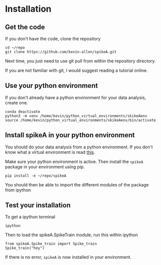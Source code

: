 # Installation

## Get the code

If you don't have the code, clone the repository

```
cd ~/repo
git clone https://github.com/kevin-allen/spikeA.git
```

Next time, you just need to use git pull from within the repository directory.

If you are not familiar with git, I would suggest reading a tutorial online.

## Use your python environment

If you don't already have a python environment for your data analysis, create one.

```
conda deactivate
python3 -m venv /home/kevin/python_virtual_environments/skikeAenv
source /home/kevin/python_virtual_environments/skikeAenv/bin/activate
```

## Install spikeA in your python environment

You should do your data analysis from a python environment. If you don't know what a virtual environment is read [this](https://docs.python.org/3/library/venv.html#venv-def).

Make sure your python environment is active. Then install the `spikeA` package in your environment using pip.

```
pip install -e ~/repo/spikeA
```

You should then be able to import the different modules of the package from ipython

## Test your installation

To get a ipython terminal
```
ipython
```

Then to load the spikeA.SpikeTrain module, run this within ipython
```
from spikeA.Spike_train import Spike_train
Spike_train("hey")
```
If there is no error, `spikeA` is now installed in your environment.
